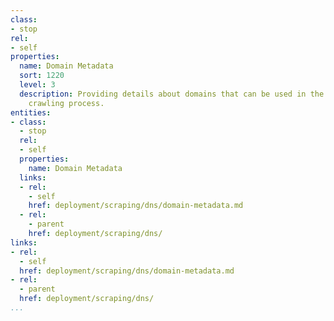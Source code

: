 ```yaml
---
class:
- stop
rel:
- self
properties:
  name: Domain Metadata
  sort: 1220
  level: 3
  description: Providing details about domains that can be used in the scraping and
    crawling process.
entities:
- class:
  - stop
  rel:
  - self
  properties:
    name: Domain Metadata
  links:
  - rel:
    - self
    href: deployment/scraping/dns/domain-metadata.md
  - rel:
    - parent
    href: deployment/scraping/dns/
links:
- rel:
  - self
  href: deployment/scraping/dns/domain-metadata.md
- rel:
  - parent
  href: deployment/scraping/dns/
...
```

